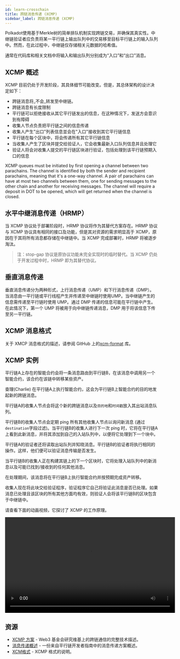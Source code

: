 ```yaml
---
id: learn-crosschain
title: 跨链消息传递 (XCMP)
sidebar_label: 跨链消息传递 (XCMP)
---
```


Polkadot使用基于Merkle树的简单排队机制实现跨链交易，并确保其真实性。中继链验证者应负责将某一平行链上输出队列中的交易移至目标平行链上的输入队列中。然而，在此过程中，中继链仅存储相关元数据的哈希值。

通常在代码库和相关文档中将输入和输出队列分别成为“入口”和“出口”消息。

## XCMP 概述

XCMP 目前仍处于开发阶段，其具体细节可能改变。但是，其总体架构的设计决定如下：

- 跨链消息将_不会_转发至中继链。
- 跨链消息有长度限制
- 平行链可以拒绝接收从其它平行链发出的信息，在这种情况下，发送方会意识到有障碍
- 收集人节点负责把平行链之间的信息传递
- 收集人产生"出口"列表信息並会在"入口"接收到其它平行链信息
- 平行链在每个区块中，将会传递所有其它平行链信息
- 当收集人产生了区块并提交给验证人，它会收集最新入口队列信息并且处理它
- 验证人将会对收集人提交的平行链区块进行验证，包括处理到该平行链预期入口的信息

XCMP queues must be initiated by first opening a channel between two parachains. The channel is identified by both the sender and recipient parachains, meaning that it's a one-way channel. A pair of parachains can have at most two channels between them, one for sending messages to the other chain and another for receiving messages. The channel will require a deposit in DOT to be opened, which will get returned when the channel is closed.

## 水平中继消息传递（HRMP）

当 XCMP 协议处于部署阶段时，HRMP 协议将作为其替代方案存在。HRMP 协议与 XCMP 协议具有相同的接口及功能，但是其对资源的需求明显高于 XCMP，原因在于其将所有消息都存储在中继链中。当 XCMP 完成部署时，HRMP 将被逐步淘汰。

> 注：stop-gap 协议是原协议功能未完全实现时的临时替代。当 XCMP 仍处于开发过程中时，HRMP 即为其替代协议。

## 垂直消息传递

垂直消息传递分为两种形式，上行消息传递（UMP）和下行消息传递（DMP）。当消息由一平行链或平行线程产生并传递至中继链时使用UMP。当中继链产生的信息需传递至平行链时使用 UMP。通过 DMP 传递的信息可能在平行链中产生。在此情况下，第一个 UMP 将被用于向中继链传递消息，DMP 用于将该信息下传至另一平行链。

## XCMP 消息格式

关于 XMCP 消息格式的描述，请参阅 GitHub 上的[xcm-format](https://github.com/paritytech/xcm-format) 库。

## XCMP 实例

平行链A上存在的智能合约会将一条消息路由到平行链B，在该消息中调用另一个智能合约，该合约在该链中转移某些资产。

查理(Charlie) 在平行链A上执行智能合约，这会为平行链B上智能合约的目的地发起新的跨链消息。

平行链A的收集人节点会将这个新的跨链消息以及`目的地`和`时间戳`放入其出站消息队列。

平行链B的收集人节点会定期 ping 所有其他收集人节点以询问新消息 (通过`destination`字段过滤)。当平行链B的收集人进行下一次 ping 时，它将在平行链A上看到此新消息，并将其添加到自己的入站队列中，以便将它处理到下一个块中。

平行链A的验证者还将读取出站队列并知晓消息。平行链B的验证者将执行相同的操作。这样，他们便可以验证消息传输是否发生。

当平行链B的收集人正在构建其链上的下一个区块时，它将处理入站队列中的新消息以及可能已找到/接收到的任何其他消息。

在处理期间，该消息将在平行链B上执行智能合约并按预期完成资产转移。

收集人现在将此块交给验证程序，验证程序它自己将验证此消息是否已处理。如果消息已处理且该区块的所有其他方面均有效，则验证人会将该平行链B的区块包含于中继链中。

请查看下面的动画视频，它探讨了 XCMP 的工作原理。

<!-- Made with Adobe Animate and Canvas -->

<video 
      controls="controls"  
      name="XCMP Animated Video" 
      width="560" height="315"
      src="https://storage.googleapis.com/w3f-tech-ed-contents/XCMP.mp4"> 抱歉，您的浏览器不支持嵌入式视频。 </video>

<style>
video::-webkit-media-controls-fullscreen-button
{
        display: none !important;
}
</style>

## 资源

- [XCMP 方案](https://research.web3.foundation/en/latest/polkadot/XCMP.html) - Web3 基金会研究维基上的跨链通信的完整技术描述。
- [消息传递概述](https://w3f.github.io/parachain-implementers-guide/messaging.html) - 一份来自平行链开发者指南中的消息传递方案概述。
- [XCM格式](https://github.com/paritytech/xcm-format) - XCMP 格式的说明。
